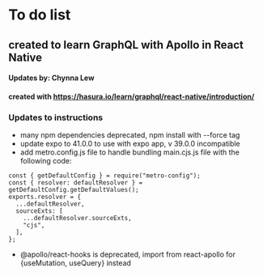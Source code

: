# To do list 

## created to learn GraphQL with Apollo in React Native

#### Updates by: Chynna Lew

#### created with https://hasura.io/learn/graphql/react-native/introduction/

### Updates to instructions

- many npm dependencies deprecated, npm install with --force tag
- update expo to 41.0.0 to use with expo app, v 39.0.0 incompatible
- add metro.config.js file to handle bundling main.cjs.js file with the following code: 
```
const { getDefaultConfig } = require("metro-config");
const { resolver: defaultResolver } = getDefaultConfig.getDefaultValues();
exports.resolver = {
  ...defaultResolver,
  sourceExts: [
    ...defaultResolver.sourceExts,
    "cjs",
  ],
};
```
- @apollo/react-hooks is deprecated, import from react-apollo for {useMutation, useQuery} instead